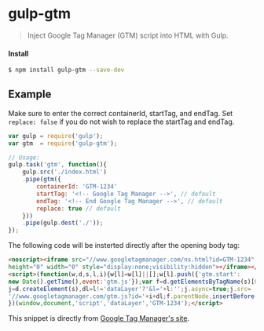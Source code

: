 # gulp-gtm

> Inject Google Tag Manager (GTM) script into HTML <head> with Gulp.

#### Install

```bash
$ npm install gulp-gtm --save-dev
```

## Example

Make sure to enter the correct containerId, startTag, and endTag. Set `replace: false` if you do not wish to replace the startTag and endTag.

```js
var gulp = require('gulp');
var gtm  = require('gulp-gtm');

// Usage:
gulp.task('gtm', function(){
	gulp.src('./index.html')
	.pipe(gtm({
		containerId: 'GTM-1234'
		startTag: '<!-- Google Tag Manager -->', // default
		endTag: '<!-- End Google Tag Manager -->', // default
		replace: true // default
	}))
	.pipe(gulp.dest('./'));
});

```

The following code will be insterted directly after the opening body tag:
```html
<noscript><iframe src="//www.googletagmanager.com/ns.html?id=GTM-1234"
height="0" width="0" style="display:none;visibility:hidden"></iframe></noscript>
<script>(function(w,d,s,l,i){w[l]=w[l]||[];w[l].push({'gtm.start':
new Date().getTime(),event:'gtm.js'});var f=d.getElementsByTagName(s)[0],
j=d.createElement(s),dl=l!='dataLayer'?'&l='+l:'';j.async=true;j.src=
'//www.googletagmanager.com/gtm.js?id='+i+dl;f.parentNode.insertBefore(j,f);
})(window,document,'script','dataLayer','GTM-1234');</script>
```
This snippet is directly from [Google Tag Manager's site](https://developers.google.com/tag-manager/quickstart).
